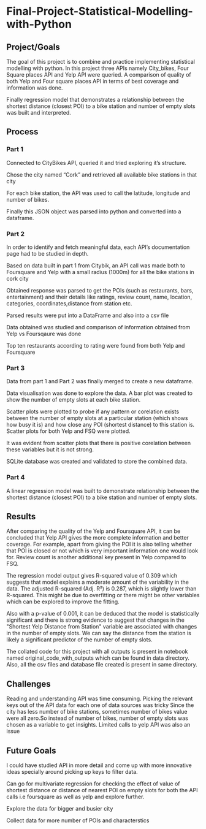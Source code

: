 # Final-Project-Statistical-Modelling-with-Python

## Project/Goals
The goal of this project is to combine and practice implementing statistical modelling with python.
In this project three APIs namely City_bikes, Four Square places API and Yelp API were queried. A comparison of quality of both Yelp and Four square places API in terms of best coverage and information was done.

Finally regression model that demonstrates a relationship between the shortest distance (closest POI) to a bike station  and number of empty slots  was built and interpreted. 
## Process
### Part 1
Connected  to CityBikes API, queried it and tried exploring it’s structure.

Chose the city named “Cork” and retrieved all available bike stations in that city

For each bike station, the API was used to call the latitude, longitude and number of bikes.

Finally this JSON object was parsed into python and converted into a dataframe. 

### Part 2
In order to identify and fetch meaningful data, each  API’s documentation page had to be studied in depth.

Based on data built in part 1 from Citybik, an API call was made both to Foursquare and Yelp with a small radius (1000m) for all the bike stations in cork city

Obtained response was parsed to get the POIs (such as restaurants, bars, entertainment) and their details  like ratings, review count, name, location, categories, coordinates,distance from station etc.

Parsed results were put into a DataFrame and also into a csv file

Data obtained was studied and comparison of  information obtained from Yelp vs Foursqaure was done

Top ten restaurants according to rating were found from both Yelp and Foursquare

### Part 3
Data from part 1 and Part 2 was finally merged to create a new dataframe.

Data visualisation was done to explore the data. A bar plot was created to show the number of empty slots at each bike station. 

Scatter plots were plotted to probe if any pattern or corelation exists between the number of empty slots at a particular station (which shows how busy it is) and how close any POI (shortest distance) to this station is. Scatter plots for both Yelp and FSQ were plotted. 

It was evident from scatter plots that there is positive corelation between these variables but it is not strong. 

SQLite database was created and validated to store the combined data.


### Part 4

A linear regression model was built to demonstrate relationship between the shortest distance (closest POI) to a bike station  and number of empty slots.   


## Results
After comparing  the quality of the Yelp and Foursquare API, it can be concluded that Yelp API gives the more complete information and better coverage.
For example, apart from giving the POI it is also  telling whether that POI is closed or not which is very important information one would look for.
Review count is another additional key present in Yelp compared to FSQ.

The regression model output gives R-squared value of 0.309 which suggests that model explains a moderate amount of the variability in the data.
The adjusted R-squared (Adj. R²) is 0.287, which is slightly lower than R-squared. This might be due to overfitting or there might be other variables which can be explored to improve the fitting.

Also  with a p-value of 0.001, it can be deduced that the model is statistically significant and there is strong evidence to suggest that changes in the "Shortest Yelp Distance from Station" variable are associated with changes in the number of empty slots. We can say the distance from the station is likely a significant predictor of the number of empty slots.

The collated code for this project with all outputs is present in notebook named original_code_with_outputs which can be found in data directory. Also, all the csv files and database file created is present in same directory.

## Challenges 
Reading and understanding API was time consuming.
Picking the relevant keys out of the API data for each one of data sources was tricky
Since the city has less number of bike stations, sometimes number of bikes value were all zero.So instead of number of bikes, number of empty slots was chosen as a variable to get insights. 
Limited calls to yelp API was also an issue 

## Future Goals
I could have studied API in more detail and come up with more innovative ideas specially around picking up keys to filter data.

Can go for multivariate regression for checking the effect of value of shortest distance or distance of nearest POI on empty slots for both the API calls i.e foursquare as well as yelp and explore further.

Explore the data for bigger and busier city

Collect data for more number of POIs and characterstics



